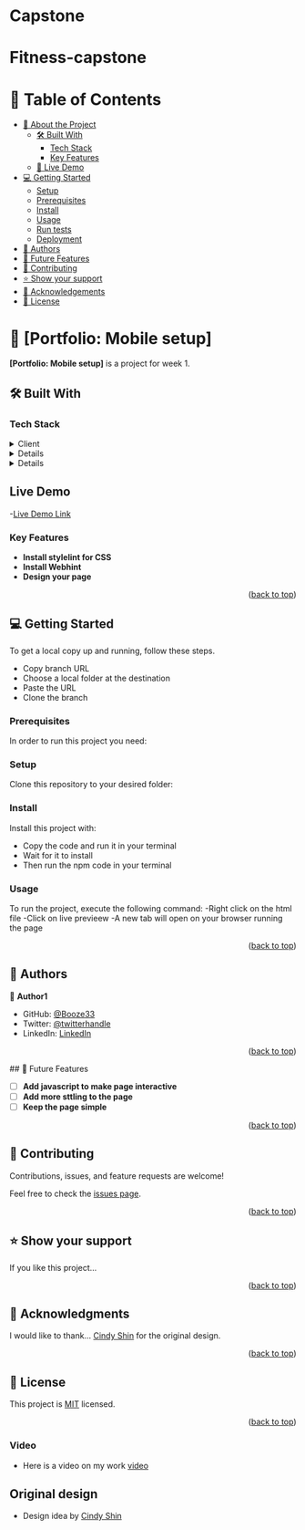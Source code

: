 # Capstone
# Fitness-capstone

<a name="readme-top"></a>


<div align="center">
 

  

</div>

<!-- TABLE OF CONTENTS -->

# 📗 Table of Contents

- [📖 About the Project](#about-project)
  - [🛠 Built With](#built-with)
    - [Tech Stack](#tech-stack)
    - [Key Features](#key-features)
  - [🚀 Live Demo](#live-demo)
- [💻 Getting Started](#getting-started)
  - [Setup](#setup)
  - [Prerequisites](#prerequisites)
  - [Install](#install)
  - [Usage](#usage)
  - [Run tests](#run-tests)
  - [Deployment](#triangular_flag_on_post-deployment)
- [👥 Authors](#authors)
- [🔭 Future Features](#future-features)
- [🤝 Contributing](#contributing)
- [⭐️ Show your support](#support)
- [🙏 Acknowledgements](#acknowledgements)
- [📝 License](#license)

<!-- PROJECT DESCRIPTION -->

# 📖 [Portfolio: Mobile setup] <a name="about-project"></a>


**[Portfolio: Mobile setup]** is a project for week 1.

## 🛠 Built With <a name="built-with"></a>

### Tech Stack <a name="tech-stack"></a>



<details>
  <summary>Client</summary>
  <ul>
    <li><a href="https://reactjs.org/">HTML and CSS</a></li>
  </ul>
</details>

<details>
  
  <ul>
    <li><a href="https://expressjs.com/">Express.js</a></li>
  </ul>
</details>

<details>

  <ul>
    <li><a href="https://www.postgresql.org/">PostgreSQL</a></li>
  </ul>
</details>


<!-- LIVE DEMO -->

## Live Demo <a name="live-demo"></a>


-[Live Demo Link](https://booze33.github.io/Fitness-capstone/)

<!-- Features -->

### Key Features <a name="key-features"></a>



- **Install stylelint for CSS**
- **Install Webhint**
- **Design your page**

<p align="right">(<a href="#readme-top">back to top</a>)</p>

<!-- GETTING STARTED -->

## 💻 Getting Started <a name="getting-started"></a>

To get a local copy up and running, follow these steps.
- Copy branch URL
- Choose a local folder at the destination
- Paste the URL 
- Clone the branch

### Prerequisites

In order to run this project you need:

<!--
Example command:

```sh
 gem install rails
```
 -->

### Setup

Clone this repository to your desired folder:



### Install

Install this project with:
- Copy the code and run it in your terminal
- Wait for it to install
- Then run the npm code in your terminal


### Usage

To run the project, execute the following command:
-Right click on the html file
-Click on live previeew
-A new tab will open on your browser running the page

<p align="right">(<a href="#readme-top">back to top</a>)</p>

## 👥 Authors <a name="authors"></a>

👤 **Author1**

- GitHub: [@Booze33](https://github.com/Booze33)
- Twitter: [@twitterhandle](https://twitter.com/twitterhandle)
- LinkedIn: [LinkedIn](https://linkedin.com/in/linkedinhandle)

<p align="right">(<a href="#readme-top">back to top</a>)</p>
## 🔭 Future Features <a name="future-features"></a>

- [ ] **Add javascript to make page interactive**
- [ ] **Add more sttling to the page**
- [ ] **Keep the page simple**

<p align="right">(<a href="#readme-top">back to top</a>)</p>



## 🤝 Contributing <a name="contributing"></a>

Contributions, issues, and feature requests are welcome!

Feel free to check the [issues page](../../issues/).

<p align="right">(<a href="#readme-top">back to top</a>)</p>



## ⭐️ Show your support <a name="support"></a>



If you like this project...

<p align="right">(<a href="#readme-top">back to top</a>)</p>


## 🙏 Acknowledgments <a name="acknowledgements"></a>



I would like to thank... [Cindy Shin](https://www.behance.net/adagio07) for the original design.

<p align="right">(<a href="#readme-top">back to top</a>)</p>

## 📝 License <a name="license"></a>

This project is [MIT](./LICENSE) licensed.

<p align="right">(<a href="#readme-top">back to top</a>)</p>


### Video

- Here is a video on my work [video](https://www.loom.com/share/32c2fe9441c3428ab2a4f9e8917c6fc0)

## Original design

- Design idea by [Cindy Shin](https://www.behance.net/adagio07)
